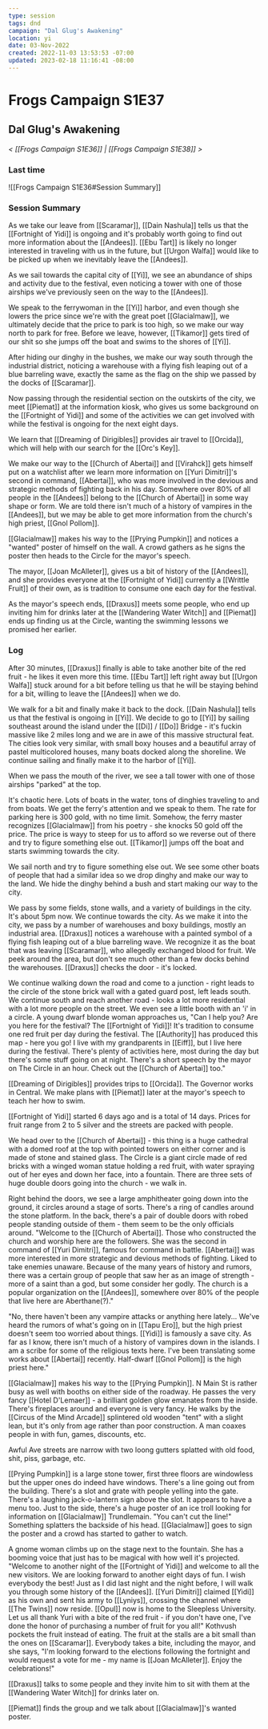 ```yaml
---
type: session
tags: dnd
campaign: "Dal Glug's Awakening"
location: yi
date: 03-Nov-2022
created: 2022-11-03 13:53:53 -07:00
updated: 2023-02-18 11:16:41 -08:00
---
```

# Frogs Campaign S1E37
## **Dal Glug's Awakening**
*< [[Frogs Campaign S1E36]] | [[Frogs Campaign S1E38]] >*

### Last time
![[Frogs Campaign S1E36#Session Summary]]

### Session Summary
As we take our leave from [[Scaramar]], [[Dain Nashula]] tells us that the [[Fortnight of Yidi]] is ongoing and it's probably worth going to find out more information about the [[Andees]]. [[Ebu Tart]] is likely no longer interested in traveling with us in the future, but [[Urgon Walfa]] would like to be picked up when we inevitably leave the [[Andees]].

As we sail towards the capital city of [[Yi]], we see an abundance of ships and activity due to the festival, even noticing a tower with one of those airships we've previously seen on the way to the [[Andees]].

We speak to the ferrywoman in the [[Yi]] harbor, and even though she lowers the price since we're with the great poet [[Glacialmaw]], we ultimately decide that the price to park is too high, so we make our way north to park for free. Before we leave, however, [[Tikamor]] gets tired of our shit so she jumps off the boat and swims to the shores of [[Yi]].

After hiding our dinghy in the bushes, we make our way south through the industrial district, noticing a warehouse with a flying fish leaping out of a blue barreling wave, exactly the same as the flag on the ship we passed by the docks of [[Scaramar]].

Now passing through the residential section on the outskirts of the city, we meet [[Piemat]] at the information kiosk, who gives us some background on the [[Fortnight of Yidi]] and some of the activities we can get involved with while the festival is ongoing for the next eight days.

We learn that [[Dreaming of Dirigibles]] provides air travel to [[Orcida]], which will help with our search for the [[Orc's Key]].

We make our way to the [[Church of Abertai]] and [[Virahck]] gets himself put on a watchlist after we learn more information on [[Yuri Dimitri]]'s second in command, [[Abertai]], who was more involved in the devious and strategic methods of fighting back in his day. Somewhere over 80% of all people in the [[Andees]] belong to the [[Church of Abertai]] in some way shape or form. We are told there isn't much of a history of vampires in the [[Andees]], but we may be able to get more information from the church's high priest, [[Gnol Pollom]].

[[Glacialmaw]] makes his way to the [[Prying Pumpkin]] and notices a "wanted" poster of himself on the wall. A crowd gathers as he signs the poster then heads to the Circle for the mayor's speech.

The mayor, [[Joan McAlleter]], gives us a bit of history of the [[Andees]], and she provides everyone at the [[Fortnight of Yidi]] currently a [[Writtle Fruit]] of their own, as is tradition to consume one each day for the festival.

As the mayor's speech ends, [[Draxus]] meets some people, who end up inviting him for drinks later at the [[Wandering Water Witch]] and [[Piemat]] ends up finding us at the Circle, wanting the swimming lessons we promised her earlier.

### Log
After 30 minutes, [[Draxus]] finally is able to take another bite of the red fruit - he likes it even more this time. [[Ebu Tart]] left right away but [[Urgon Walfa]] stuck around for a bit before telling us that he will be staying behind for a bit, willing to leave the [[Andees]] when we do.

We walk for a bit and finally make it back to the dock. [[Dain Nashula]] tells us that the festival is ongoing in [[Yi]]. We decide to go to [[Yi]] by sailing southeast around the island under the [[Di]] / [[Do]] Bridge - it's fuckin massive like 2 miles long and we are in awe of this massive structural feat. The cities look very similar, with small boxy houses and a beautiful array of pastel multicolored houses, many boats docked along the shoreline. We continue sailing and finally make it to the harbor of [[Yi]].

When we pass the mouth of the river, we see a tall tower with one of those airships "parked" at the top.

It's chaotic here. Lots of boats in the water, tons of dinghies traveling to and from boats. We get the ferry's attention and we speak to them. The rate for parking here is 300 gold, with no time limit. Somehow, the ferry master recognizes [[Glacialmaw]] from his poetry - she knocks 50 gold off the price. The price is wayy to steep for us to afford so we reverse out of there and try to figure something else out. [[Tikamor]] jumps off the boat and starts swimming towards the city.

We sail north and try to figure something else out. We see some other boats of people that had a similar idea so we drop dinghy and make our way to the land. We hide the dinghy behind a bush and start making our way to the city.

We pass by some fields, stone walls, and a variety of buildings in the city. It's about 5pm now. We continue towards the city. As we make it into the city, we pass by a number of warehouses and boxy buildings, mostly an industrial area. [[Draxus]] notices a warehouse with a painted symbol of a flying fish leaping out of a blue barreling wave. We recognize it as the boat that was leaving [[Scaramar]], who allegedly exchanged blood for fruit. We peek around the area, but don't see much other than a few docks behind the warehouses. [[Draxus]] checks the door - it's locked.

We continue walking down the road and come to a junction - right leads to the circle of the stone brick wall with a gated guard post, left leads south. We continue south and reach another road - looks a lot more residential with a lot more people on the street. We even see a little booth with an 'i' in a circle. A young dwarf blonde woman approaches us, "Can I help you? Are you here for the festival? The [[Fortnight of Yidi]]! It's tradition to consume one red fruit per day during the festival. The [[Authority]] has produced this map - here you go! I live with my grandparents in [[Eiff]], but I live here during the festival. There's plenty of activities here, most during the day but there's some stuff going on at night. There's a short speech by the mayor on The Circle in an hour. Check out the [[Church of Abertai]] too."

[[Dreaming of Dirigibles]] provides trips to [[Orcida]]. The Governor works in Central. We make plans with [[Piemat]] later at the mayor's speech to teach her how to swim.

[[Fortnight of Yidi]] started 6 days ago and is a total of 14 days. Prices for fruit range from 2 to 5 silver and the streets are packed with people.

We head over to the [[Church of Abertai]] - this thing is a huge cathedral with a domed roof at the top with pointed towers on either corner and is made of stone and stained glass. The Circle is a giant circle made of red bricks with a winged woman statue holding a red fruit, with water spraying out of her eyes and down her face, into a fountain. There are three sets of huge double doors going into the church - we walk in.

Right behind the doors, we see a large amphitheater going down into the ground, it circles around a stage of sorts. There's a ring of candles around the stone platform. In the back, there's a pair of double doors with robed people standing outside of them - them seem to be the only officials around. "Welcome to the [[Church of Abertai]]. Those who constructed the church and worship here are the followers. She was the second in command of [[Yuri Dimitri]], famous for command in battle. [[Abertai]] was more interested in more strategic and devious methods of fighting. Liked to take enemies unaware. Because of the many years of history and rumors, there was a certain group of people that saw her as an image of strength - more of a saint than a god, but some consider her godly. The church is a popular organization on the [[Andees]], somewhere over 80% of the people that live here are Aberthane(?)."

"No, there haven't been any vampire attacks or anything here lately... We've heard the rumors of what's going on in [[Tapu Ero]], but the high priest doesn't seem too worried about things. [[Yidi]] is famously a save city. As far as I know, there isn't much of a history of vampires down in the islands. I am a scribe for some of the religious texts here. I've been translating some works about [[Abertai]] recently. Half-dwarf [[Gnol Pollom]] is the high priest here."

[[Glacialmaw]] makes his way to the [[Prying Pumpkin]]. N Main St is rather busy as well with booths on either side of the roadway. He passes the very fancy [[Hotel D'Lemaer]] - a brilliant golden glow emanates from the inside. There's fireplaces around and everyone is very fancy. He walks by the [[Circus of the Mind Arcade]] splintered old wooden "tent" with a slight lean, but it's only from age rather than poor construction. A man coaxes people in with fun, games, discounts, etc.

Awful Ave streets are narrow with two loong gutters splatted with old food, shit, piss, garbage, etc.

[[Prying Pumpkin]] is a large stone tower, first three floors are windowless but the upper ones do indeed have windows. There's a line going out from the building. There's a slot and grate with people yelling into the gate. There's a laughing jack-o-lantern sign above the slot. It appears to have a menu too. Just to the side, there's a huge poster of an ice troll looking for information on [[Glacialmaw]] Trundlemain. "You can't cut the line!" Something splatters the backside of his head. [[Glacialmaw]] goes to sign the poster and a crowd has started to gather to watch.

A gnome woman climbs up on the stage next to the fountain. She has a booming voice that just has to be magical with how well it's projected. "Welcome to another night of the [[Fortnight of Yidi]] and welcome to all the new visitors. We are looking forward to another eight days of fun. I wish everybody the best! Just as I did last night and the night before, I will walk you through some history of the [[Andees]]. [[Yuri Dimitri]] claimed [[Yidi]] as his own and sent his army to [[Lyniys]], crossing the channel where [[The Twins]] now reside. [[Opul]] now is home to the Sleepless University. Let us all thank Yuri with a bite of the red fruit -  if you don't have one, I've done the honor of purchasing a number of fruit for you all!" Kothvush pockets the fruit instead of eating. The fruit at the stalls are a bit small than the ones on [[Scaramar]]. Everybody takes a bite, including the mayor, and she says, "I'm looking forward to the elections following the fortnight and would request a vote for me - my name is [[Joan McAlleter]]. Enjoy the celebrations!"

[[Draxus]] talks to some people and they invite him to sit with them at the [[Wandering Water Witch]] for drinks later on.

[[Piemat]] finds the group and we talk about [[Glacialmaw]]'s wanted poster.